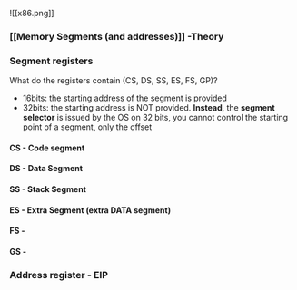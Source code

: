 ![[x86.png]]
### [[Memory Segments (and addresses)]] -Theory
### Segment registers

What do the registers contain (CS, DS, SS, ES, FS, GP)?
- 16bits: the starting address of the segment is provided
- 32bits: the starting address is NOT provided. **Instead**, the **segment selector** is issued by the OS
on 32 bits, you cannot control the starting point of a segment, only the offset
#### CS - Code segment
#### DS - Data Segment
#### SS - Stack Segment
#### ES - Extra Segment (extra DATA segment)
#### FS -
#### GS - 

### Address register - EIP
